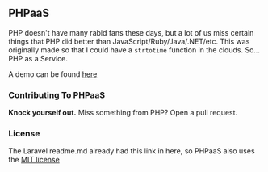 ## PHPaaS

PHP doesn't have many rabid fans these days, but a lot of us miss certain things that PHP did better than JavaScript/Ruby/Java/.NET/etc. This was originally made so that I could have a `strtotime` function in the clouds. So... PHP as a Service.

A demo can be found [here](http://phpaas.aws.af.cm)

### Contributing To PHPaaS

**Knock yourself out.** Miss something from PHP? Open a pull request.

### License

The Laravel readme.md already had this link in here, so PHPaaS also uses the [MIT license](http://opensource.org/licenses/MIT)